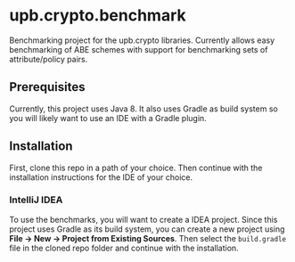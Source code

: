 # upb.crypto.benchmark
Benchmarking project for the upb.crypto libraries.
Currently allows easy benchmarking of ABE schemes with support for benchmarking sets of attribute/policy pairs.

## Prerequisites

Currently, this project uses Java 8. It also uses Gradle as build system so you will likely want to use an IDE with a Gradle plugin.

## Installation

First, clone this repo in a path of your choice.
Then continue with the installation instructions for the IDE of your choice.

### IntelliJ IDEA

To use the benchmarks, you will want to create a IDEA project. Since this project uses Gradle as its build system, you can create a new project using **File -> New -> Project from Existing Sources**. Then select the `build.gradle` file in the cloned repo folder and continue with the installation.

